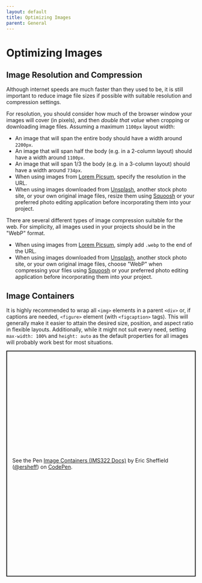 ```yaml
---
layout: default
title: Optimizing Images
parent: General
---
```

# Optimizing Images
## Image Resolution and Compression
Although internet speeds are much faster than they used to be, it is still important to reduce image file sizes if possible with suitable resolution and compression settings.

For resolution, you should consider how much of the browser window your images will cover (in pixels), and then *double that value* when cropping or downloading image files. Assuming a maximum `1100px` layout width:
- An image that will span the entire body should have a width around `2200px`.
- An image that will span half the body (e.g. in a 2-column layout) should have a width around `1100px`.
- An image that will span 1/3 the body (e.g. in a 3-column layout) should have a width around `734px`.
- When using images from [Lorem Picsum](https://picsum.photos), specify the resolution in the URL.
- When using images downloaded from [Unsplash](https://unsplash.com), another stock photo site, or your own original image files, resize them using [Squoosh](https://squoosh.app) or your preferred photo editing application before incorporating them into your project.

There are several different types of image compression suitable for the web. For simplicity, all images used in your projects should be in the "WebP" format.
- When using images from [Lorem Picsum](https://picsum.photos), simply add `.webp` to the end of the URL.
- When using images downloaded from [Unsplash](https://unsplash.com), another stock photo site, or your own original image files, choose "WebP" when compressing your files using [Squoosh](https://squoosh.app) or your preferred photo editing application before incorporating them into your project.

## Image Containers
It is highly recommended to wrap all `<img>` elements in a parent `<div>` or, if captions are needed, `<figure>` element (with `<figcaption>` tags). This will generally make it easier to attain the desired size, position, and aspect ratio in flexible layouts. Additionally, while it might not suit every need, setting `max-width: 100%` and `height: auto` as the default properties for all images will probably work best for most situations.
<p class="codepen" data-height="600" data-default-tab="html,result" data-slug-hash="KKEpJzp" data-editable="true" data-user="ersheff" style="height: 600px; box-sizing: border-box; display: flex; align-items: center; justify-content: center; border: 2px solid; margin: 1em 0; padding: 1em;">
  <span>See the Pen <a href="https://codepen.io/ersheff/pen/KKEpJzp">
  Image Containers (IMS322 Docs)</a> by Eric Sheffield (<a href="https://codepen.io/ersheff">@ersheff</a>)
  on <a href="https://codepen.io">CodePen</a>.</span>
</p>
<script async src="https://cpwebassets.codepen.io/assets/embed/ei.js"></script>